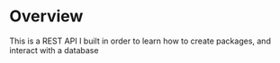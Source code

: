 # Overview
This is a REST API I built in order to learn how to create packages, and interact with a database
